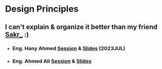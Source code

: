 # Design Principles

## I can't explain & organize it better than my friend [Sakr_](https://github.com/Ahmed-Mohmed-Sakr/Fawry-Intern/blob/main/src/main/java/org/tasks/week1/Design_Principles/README.md) :)

- ### Eng. Hany Ahmed [Session](https://drive.google.com/file/d/1kvPpAvWVo_574JjVqsJZArOOo22hByAs/view?usp=drive_link) & [Slides](https://drive.google.com/file/d/1TAjt_kRk_Yg2Qd78sGAurYicj5NM2FzG/view?usp=drive_link) (2023JUL)
- ### Eng. Ahmed Ali [Session](https://drive.google.com/file/d/1-NanW-XLLGmLNjDghzr7AKy456wDpqdA/view?usp=sharing) & [Slides](https://drive.google.com/file/d/1-VmhbwcMm9ghcJMOKbE0aSuJiiVGaDqY/view?usp=sharing)

